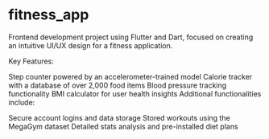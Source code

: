 # fitness_app

Frontend development project using Flutter and Dart, focused on creating an intuitive UI/UX design for a fitness application.

Key Features:

Step counter powered by an accelerometer-trained model
Calorie tracker with a database of over 2,000 food items
Blood pressure tracking functionality
BMI calculator for user health insights
Additional functionalities include:

Secure account logins and data storage
Stored workouts using the MegaGym dataset
Detailed stats analysis and pre-installed diet plans
